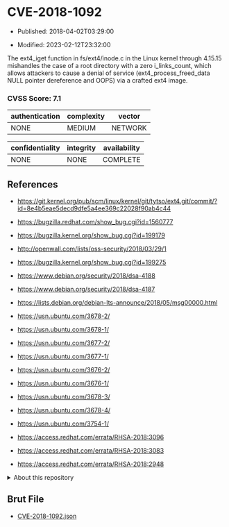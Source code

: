 # CVE-2018-1092

- Published: 2018-04-02T03:29:00

- Modified: 2023-02-12T23:32:00

The ext4_iget function in fs/ext4/inode.c in the Linux kernel through 4.15.15 mishandles the case of a root directory with a zero i_links_count, which allows attackers to cause a denial of service (ext4_process_freed_data NULL pointer dereference and OOPS) via a crafted ext4 image.

### CVSS Score: **7.1**

| authentication | complexity | vector |
| --- | --- | --- |
| NONE | MEDIUM | NETWORK |

| confidentiality | integrity | availability |
| --- | --- | --- |
| NONE | NONE | COMPLETE |

## References

* https://git.kernel.org/pub/scm/linux/kernel/git/tytso/ext4.git/commit/?id=8e4b5eae5decd9dfe5a4ee369c22028f90ab4c44

* https://bugzilla.redhat.com/show_bug.cgi?id=1560777

* https://bugzilla.kernel.org/show_bug.cgi?id=199179

* http://openwall.com/lists/oss-security/2018/03/29/1

* https://bugzilla.kernel.org/show_bug.cgi?id=199275

* https://www.debian.org/security/2018/dsa-4188

* https://www.debian.org/security/2018/dsa-4187

* https://lists.debian.org/debian-lts-announce/2018/05/msg00000.html

* https://usn.ubuntu.com/3678-2/

* https://usn.ubuntu.com/3678-1/

* https://usn.ubuntu.com/3677-2/

* https://usn.ubuntu.com/3677-1/

* https://usn.ubuntu.com/3676-2/

* https://usn.ubuntu.com/3676-1/

* https://usn.ubuntu.com/3678-3/

* https://usn.ubuntu.com/3678-4/

* https://usn.ubuntu.com/3754-1/

* https://access.redhat.com/errata/RHSA-2018:3096

* https://access.redhat.com/errata/RHSA-2018:3083

* https://access.redhat.com/errata/RHSA-2018:2948

<details>
<summary>About this repository</summary> 

  This repository is part of the project [Live Hack CVE](https://github.com/Live-Hack-CVE). Main website can be found [www.live-hack.org](https://www.live-hack.org) 
  
  Made by [Sn0wAlice](https://github.com/Sn0wAlice) for the people that care about security and need to have a feed of the latest CVEs. Hope you enjoy it, don't forget to star the repo and follow me on [Twitter](https://twitter.com/Sn0wAlice) and [Github](https://github.com/Sn0wAlice). And that is my [personnal website](https://www.alice-snow.me/)

  - [Home Page](https://github.com/Live-Hack-CVE)
  - [Framework](https://github.com/Live-Hack-CVE/cve-framework)
  - [CVE database](https://github.com/Live-Hack-CVE/full_database)
  - [Changelog](https://github.com/Live-Hack-CVE/Changelog)
</details>

## Brut File

* [CVE-2018-1092.json](https://raw.githubusercontent.com/Live-Hack-CVE/full_database/main/cves/2018/CVE-2018-1092.json)

